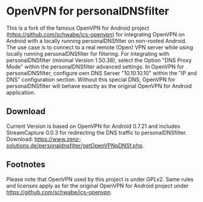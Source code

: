OpenVPN for personalDNSfilter
=============

This is a fork of the famous OpenVPN for Android project (https://github.com/schwabe/ics-openvpn) for integrating OpenVPN on Android with a locally running personalDNSfilter on non-rooted Android.
The use case is to connect to a real remote (Open) VPN server while using locally running personalDNSfilter for filtering.
For integrating with personalDNSfilter (minimal Version 1.50.38), select the Option "DNS Proxy Mode" within the personalDNSfilter advanced settings. In OpenVPN for personalDNSfilter, configure own DNS Server "10.10.10.10" within the "IP and DNS" configuration section. Without this special DNS, OpenVPN for personalDNSfilter will behave exactly as the original OpenVPN for Android application.

Download
--------
Current Version is based on OpenVPN for Android 0.7.21 and includes StreamCapture 0.0.3 for redirecting the DNS traffic to personalDNSfilter.
Download: https://www.zenz-solutions.de/personaldnsfilter/getOpenVPNpDNSf.php.

Footnotes
-----------
Please note that OpenVPN used by this project is under GPLv2. 
Same rules and licenses apply as for the original OpenVPN for Android project under https://github.com/schwabe/ics-openvpn.
